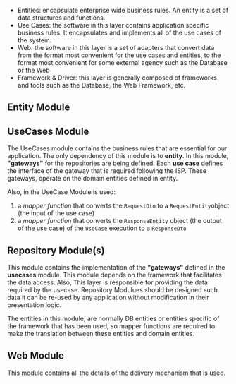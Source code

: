 -   Entities: encapsulate enterprise wide business rules. An entity is a set of data structures and functions.
-   Use Cases: the software in this layer contains application specific business rules. It encapsulates and implements all of the use cases of the system.
-   Web: the software in this layer is a set of adapters that convert data from the format most convenient for the use cases and entities, to the format most convenient for some external agency such as the Database or the Web
-   Framework & Driver: this layer is generally composed of frameworks and tools such as the Database, the Web Framework, etc.

## Entity Module

## UseCases Module
The UseCases module contains the business rules that are essential for our application. The only dependency of this module is to **entity**. In this module, **"gateways"** for the repositories are being defined. Each **use case** defines the interface of the gateway that is required following the ISP. These gateways, operate on the domain entities defined in entity.

Also, in the UseCase Module is used:
1.  a  _mapper function_  that converts the  `RequestDto`  to a  `RequestEntity`object (the input of the use case)
2.  a  _mapper function_  that converts the  `ResponseEntity`  object (the output of the use case) of the  `UseCase`  execution to a  `ResponseDto`

## Repository Module(s)
This module contains the implementation of the **"gateways"** defined in the **usecases** module. This module depends on the framework that facilitates the data access. Also, This layer is responsible for providing the data required by the usecase. Repository Modulues should be designed such data it can be re-used by any application without modification in their presentation logic.

The entities in this module, are normally DB entities or entities specific of the framework that has been used, so mapper functions are required to make the translation between these entities and domain entities.

## Web Module
This module contains all the details of the delivery mechanism that is used.
